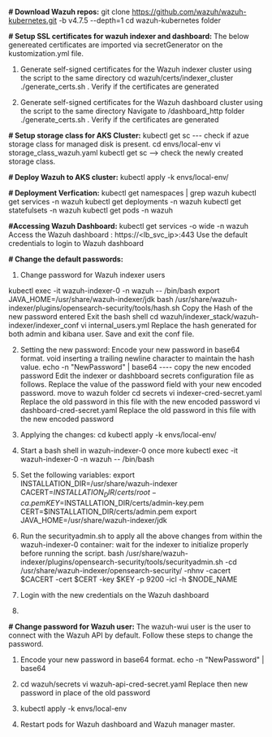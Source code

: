 **# Download Wazuh repos:**
git clone https://github.com/wazuh/wazuh-kubernetes.git -b v4.7.5 --depth=1
cd wazuh-kubernetes folder


**# Setup SSL certificates for wazuh indexer and dashboard:**
The below genereated certificates are imported via secretGenerator on the kustomization.yml file.

1. Generate self-signed certificates for the Wazuh indexer cluster using the script to the same directory
cd wazuh/certs/indexer_cluster
./generate_certs.sh .
Verify if the certificates are generated

2. Generate self-signed certificates for the Wazuh dashboard cluster using the script to the same directory
Navigate to /dashboard_http folder
./generate_certs.sh .
Verify if the certificates are generated


**# Setup storage class for AKS Cluster:**
kubectl get sc --- check if azue storage class for managed disk is present.
cd envs/local-env
vi storage_class_wazuh.yaml
kubectl get sc  --> check the newly created storage class.


**# Deploy Wazuh to AKS cluster:**
kubectl apply -k envs/local-env/


**# Deployment Verfication:**
kubectl get namespaces | grep wazuh
kubectl get services -n wazuh
kubectl get deployments -n wazuh
kubectl get statefulsets -n wazuh
kubectl get pods -n wazuh


**#Accessing Wazuh Dashboard:**
kubectl get services -o wide -n wazuh
Access the Wazuh dashboard : https://<lb_svc_ip>:443
Use the default credentials to login to Wazuh dashboard


**# Change the default passwords:**
1. Change password for Wazuh indexer users

kubectl exec -it wazuh-indexer-0 -n wazuh -- /bin/bash
export JAVA_HOME=/usr/share/wazuh-indexer/jdk
bash /usr/share/wazuh-indexer/plugins/opensearch-security/tools/hash.sh
Copy the Hash of the new password entered
Exit the bash shell
cd wazuh/indexer_stack/wazuh-indexer/indexer_conf
vi internal_users.yml
Replace the hash generated for both admin and kibana user. Save and exit the conf file.

2. Setting the new password:
Encode your new password in base64 format. void inserting a trailing newline character to maintain the hash value.
echo -n "NewPassword" | base64 ---- copy the new encoded password
Edit the indexer or dashbboard secrets configuration file as follows. Replace the value of the password field with your new encoded password.
move to wazuh folder
cd secrets
vi indexer-cred-secret.yaml
Replace the old password in this file with the new encoded password
vi dashboard-cred-secret.yaml
Replace the old password in this file with the new encoded password

3. Applying the changes:
cd
kubectl apply -k envs/local-env/

4. Start a bash shell in wazuh-indexer-0 once more
kubectl exec -it wazuh-indexer-0 -n wazuh -- /bin/bash

5. Set the following variables:
export INSTALLATION_DIR=/usr/share/wazuh-indexer
CACERT=$INSTALLATION_DIR/certs/root-ca.pem
KEY=$INSTALLATION_DIR/certs/admin-key.pem
CERT=$INSTALLATION_DIR/certs/admin.pem
export JAVA_HOME=/usr/share/wazuh-indexer/jdk

6. Run the securityadmin.sh to apply all the above changes from within the wazuh-indexer-0 container:
wait for the indexer to initialize properly before running the script.
bash /usr/share/wazuh-indexer/plugins/opensearch-security/tools/securityadmin.sh -cd /usr/share/wazuh-indexer/opensearch-security/ -nhnv -cacert  $CACERT -cert $CERT -key $KEY -p 9200 -icl -h $NODE_NAME

7. Login with the new credentials on the Wazuh dashboard
8. 

**# Change password for Wazuh user:**
The wazuh-wui user is the user to connect with the Wazuh API by default. Follow these steps to change the password.

1. Encode your new password in base64 format.
echo -n "NewPassword" | base64

2. cd wazuh/secrets
vi wazuh-api-cred-secret.yaml
Replace then new password in place of the old password

3. kubectl apply -k envs/local-env

4. Restart pods for Wazuh dashboard and Wazuh manager master.
